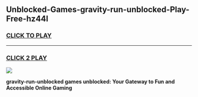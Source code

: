 
## Unblocked-Games-gravity-run-unblocked-Play-Free-hz44l
<h3>
<a href="https://premium76.site?title=gravity-run-unblocked&ref=20M">CLICK TO PLAY</a></h3>
<hr>

<h3>
<a href="https://premium76.site?title=gravity-run-unblocked&ref=20M">CLICK 2 PLAY</a>
  
</h3>

<a href="https://premium76.site?title=gravity-run-unblocked&ref=19M"><img src="https://clearcache.store/games.png"></a>


**gravity-run-unblocked games unblocked: Your Gateway to Fun and Accessible Online Gaming**
